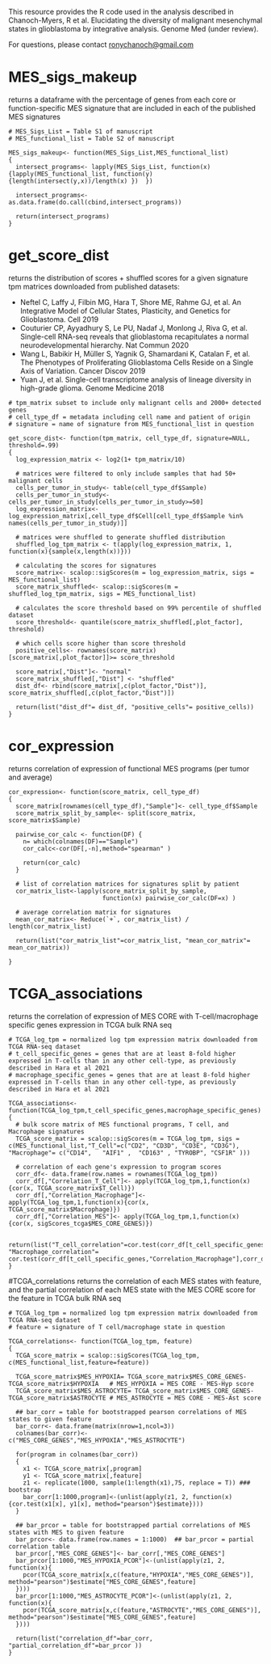 This resource provides the R code used in the analysis described in Chanoch-Myers, R et al. Elucidating the diversity of malignant mesenchymal states in glioblastoma by integrative analysis. Genome Med (under review).

For questions, please contact ronychanoch@gmail.com

# MES_sigs_makeup
returns a dataframe with the percentage of genes from each core or function-specific MES signature that are included in each of the published MES signatures 

```
# MES_Sigs_List = Table S1 of manuscript
# MES_functional_list = Table S2 of manuscript

MES_sigs_makeup<- function(MES_Sigs_List,MES_functional_list)
{
  intersect_programs<- lapply(MES_Sigs_List, function(x){lapply(MES_functional_list, function(y){length(intersect(y,x))/length(x) })  })
  
  intersect_programs<- as.data.frame(do.call(cbind,intersect_programs))
  
  return(intersect_programs)
}
```

# get_score_dist
returns the distribution of scores + shuffled scores for a given signature
tpm matrices downloaded from published datasets:
* Neftel C, Laffy J, Filbin MG, Hara T, Shore ME, Rahme GJ, et al. An Integrative Model of Cellular States, Plasticity, and Genetics for Glioblastoma. Cell 2019
* Couturier CP, Ayyadhury S, Le PU, Nadaf J, Monlong J, Riva G, et al. Single-cell RNA-seq reveals that glioblastoma recapitulates a normal neurodevelopmental hierarchy. Nat Commun 2020
* Wang L, Babikir H, Müller S, Yagnik G, Shamardani K, Catalan F, et al. The Phenotypes of Proliferating Glioblastoma Cells Reside on a Single Axis of Variation. Cancer Discov 2019
* Yuan J, et al. Single-cell transcriptome analysis of lineage diversity in high-grade glioma. Genome Medicine 2018

```
# tpm_matrix subset to include only malignant cells and 2000+ detected genes
# cell_type_df = metadata including cell name and patient of origin
# signature = name of signature from MES_functional_list in question

get_score_dist<- function(tpm_matrix, cell_type_df, signature=NULL, threshold=.99)
{
  log_expression_matrix <- log2(1+ tpm_matrix/10)
  
  # matrices were filtered to only include samples that had 50+ malignant cells 
  cells_per_tumor_in_study<- table(cell_type_df$Sample)
  cells_per_tumor_in_study<- cells_per_tumor_in_study[cells_per_tumor_in_study>=50]
  log_expression_matrix<- log_expression_matrix[,cell_type_df$Cell[cell_type_df$Sample %in% names(cells_per_tumor_in_study)]]
  
  # matrices were shuffled to generate shuffled distribution 
  shuffled_log_tpm_matrix <- t(apply(log_expression_matrix, 1, function(x){sample(x,length(x))}))
  
  # calculating the scores for signatures
  score_matrix<- scalop::sigScores(m = log_expression_matrix, sigs = MES_functional_list)
  score_matrix_shuffled<- scalop::sigScores(m = shuffled_log_tpm_matrix, sigs = MES_functional_list)
  
  # calculates the score threshold based on 99% percentile of shuffled dataset 
  score_threshold<- quantile(score_matrix_shuffled[,plot_factor], threshold)
  
  # which cells score higher than score threshold
  positive_cells<- rownames(score_matrix)[score_matrix[,plot_factor]]>= score_threshold
                                          
  score_matrix[,"Dist"]<- "normal"
  score_matrix_shuffled[,"Dist"] <- "shuffled"
  dist_df<- rbind(score_matrix[,c(plot_factor,"Dist")], score_matrix_shuffled[,c(plot_factor,"Dist")])
                                          
  return(list("dist_df"= dist_df, "positive_cells"= positive_cells))
}
```

# cor_expression
returns correlation of expression of functional MES programs (per tumor and average)

```
cor_expression<- function(score_matrix, cell_type_df)
{
  score_matrix[rownames(cell_type_df),"Sample"]<- cell_type_df$Sample
  score_matrix_split_by_sample<- split(score_matrix, score_matrix$Sample)
  
  pairwise_cor_calc <- function(DF) {
    n= which(colnames(DF)=="Sample")
    cor_calc<-cor(DF[,-n],method="spearman" )
    
    return(cor_calc)
  }
  
  # list of correlation matrices for signatures split by patient
  cor_matrix_list<-lapply(score_matrix_split_by_sample,
                          function(x) pairwise_cor_calc(DF=x) )
  
  # average correlation matrix for signatures
  mean_cor_matrix<- Reduce(`+`, cor_matrix_list) / length(cor_matrix_list)
  
  return(list("cor_matrix_list"=cor_matrix_list, "mean_cor_matrix"= mean_cor_matrix))
  
}
```

# TCGA_associations
returns the correlation of expression of MES CORE with T-cell/macrophage specific genes expression in TCGA bulk RNA seq

```
# TCGA_log_tpm = normalized log tpm expression matrix downloaded from TCGA RNA-seq dataset
# t_cell_specific_genes = genes that are at least 8-fold higher expressed in T-cells than in any other cell-type, as previously described in Hara et al 2021
# macrophage_specific_genes = genes that are at least 8-fold higher expressed in T-cells than in any other cell-type, as previously described in Hara et al 2021

TCGA_associations<- function(TCGA_log_tpm,t_cell_specific_genes,macrophage_specific_genes)
{
  # bulk score matrix of MES functional programs, T cell, and Macrophage signatures
  TCGA_score_matrix = scalop::sigScores(m = TCGA_log_tpm, sigs = c(MES_functional_list,"T_Cell"=c("CD2", "CD3D", "CD3E", "CD3G"), "Macrophage"= c("CD14",   "AIF1" ,  "CD163" , "TYROBP", "CSF1R" )))
  
  # correlation of each gene's expression to program scores
  corr_df<- data.frame(row.names = rownames(TCGA_log_tpm))
  corr_df[,"Correlation_T_Cell"]<- apply(TCGA_log_tpm,1,function(x){cor(x, TCGA_score_matrix$T_Cell)})
  corr_df[,"Correlation_Macrophage"]<- apply(TCGA_log_tpm,1,function(x){cor(x, TCGA_score_matrix$Macrophage)})
  corr_df[,"Correlation_MES"]<- apply(TCGA_log_tpm,1,function(x){cor(x, sigScores_tcga$MES_CORE_GENES)})
  
  return(list("T_cell_correlation"=cor.test(corr_df[t_cell_specific_genes,"Correlation_T_Cell"],corr_df[t_cell_specific_genes,"Correlation_MES"]), "Macrophage_correlation"=  cor.test(corr_df[t_cell_specific_genes,"Correlation_Macrophage"],corr_df[t_cell_specific_genes,"Correlation_MES"])))
}
```

#TCGA_correlations
returns the correlation of each MES states with feature, and the partial correlation of each MES state with the MES CORE score for the feature in TCGA bulk RNA seq

```
# TCGA_log_tpm = normalized log tpm expression matrix downloaded from TCGA RNA-seq dataset
# feature = signature of T cell/macrophage state in question

TCGA_correlations<- function(TCGA_log_tpm, feature)
{
  TCGA_score_matrix = scalop::sigScores(TCGA_log_tpm, c(MES_functional_list,feature=feature))
  
  TCGA_score_matrix$MES_HYPOXIA= TCGA_score_matrix$MES_CORE_GENES- TCGA_score_matrix$HYPOXIA   # MES_HYPOXIA = MES CORE - MES-Hyp score
  TCGA_score_matrix$MES_ASTROCYTE= TCGA_score_matrix$MES_CORE_GENES- TCGA_score_matrix$ASTROCYTE # MES_ASTROCYTE = MES CORE - MES-Ast score
  
  ## bar_corr = table for bootstrapped pearson correlations of MES states to given feature
  bar_corr<- data.frame(matrix(nrow=1,ncol=3)) 
  colnames(bar_corr)<- c("MES_CORE_GENES","MES_HYPOXIA","MES_ASTROCYTE")
  
  for(program in colnames(bar_corr))
  {
    x1 <- TCGA_score_matrix[,program]
    y1 <- TCGA_score_matrix[,feature]
    z1 <- replicate(1000, sample(1:length(x1),75, replace = T)) ### bootstrap
    bar_corr[1:1000,program]<-(unlist(apply(z1, 2, function(x){cor.test(x1[x], y1[x], method="pearson")$estimate})))
  }
  
  ## bar_prcor = table for bootstrapped partial correlations of MES states with MES to given feature
  bar_prcor<- data.frame(row.names = 1:1000)  ## bar_prcor = partial correlation table
  bar_prcor[,"MES_CORE_GENES"]<- bar_corr[,"MES_CORE_GENES"]
  bar_prcor[1:1000,"MES_HYPOXIA_PCOR"]<-(unlist(apply(z1, 2, function(x){
    pcor(TCGA_score_matrix[x,c(feature,"HYPOXIA","MES_CORE_GENES")], method="pearson")$estimate["MES_CORE_GENES",feature]
  })))
  bar_prcor[1:1000,"MES_ASTROCYTE_PCOR"]<-(unlist(apply(z1, 2, function(x){
    pcor(TCGA_score_matrix[x,c(feature,"ASTROCYTE","MES_CORE_GENES")], method="pearson")$estimate["MES_CORE_GENES",feature]
  })))
  
  return(list("correlation_df"=bar_corr, "partial_correlation_df"=bar_prcor )) 
}
```
